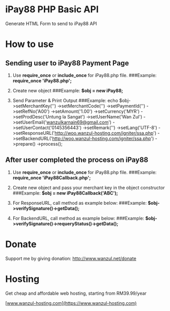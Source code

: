 # iPay88 PHP Basic API

Generate HTML Form to send to iPay88 API 

# How to use
## Sending user to iPay88 Payment Page
1. Use **require_once** or **include_once** for iPay88.php file. 
###Example: **require_once 'iPay88.php';**

2. Create new object
###Example: **$obj = new iPay88;**

3. Send Parameter & Print Output
###Example: 
        echo $obj->setMerchantKey('')
        ->setMerchantCode('')
        ->setPaymentId('')
        ->setRefNo('A00')
        ->setAmount('1.00')
        ->setCurrency('MYR')
        ->setProdDesc('Untung la Sangat')
        ->setUserName('Wan Zul')
        ->setUserEmail('wanzulkarnain69@gmail.com')
        ->setUserContact('0145356443')
        ->setRemark('')
        ->setLang('UTF-8')
        ->setResponseURL('http://woo.wanzul-hosting.com/igniter/ssa.php')
        ->setBackendURL('http://woo.wanzul-hosting.com/igniter/ssa.php')
        ->prepare()
        ->process();

## After user completed the process on iPay88
1. Use **require_once** or **include_once** for iPay88.php file. 
###Example: **require_once 'iPay88Callback.php';**

2. Create new object and pass your merchant key in the object constructor
###Example: **$obj = new iPay88Callback('ABC');**

3. For ResponseURL, call method as example below:
###Example: **$obj->verifySignature()->getData();**

4. For BackendURL, call method as example below:
###Example: **$obj->verifySignature()->requeryStatus()->getData();**

# Donate

Support me by giving donation: http://www.wanzul.net/donate

# Hosting

Get cheap and affordable web hosting, starting from RM39.99/year

[www.wanzul-hosting.com](https://www.wanzul-hosting.com)
